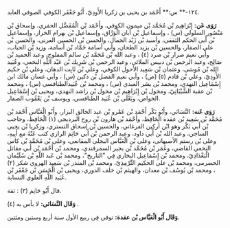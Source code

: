 ١٢٤-** س:** أَحْمَد بن يحيى بن زكريا الأَودِيّ، أَبُو جَعْفَر الكوفي الصوفي العابد.

**رَوَى عَن:** إِبْرَاهِيم بْن مُحَمَّد بْن ميمون الكوفي، وأَحْمَد بْن الْمُفَضَّل الحفري، وإسحاق بْن مَنْصُور السلولي (س) ، وإسماعيل بْن أبان الْوَرَّاق، وإسماعيل بْن بهرام الخراز، وإسماعيل بْن أَبي الحكم الثقفي، وأسيد بْن زَيْد الجمال، والحسن بْن الحسين العرني، والحسن بْن علي الصفار، والحسين بْن يزيد الطحان، وأبي أسامة حَمَّاد بْن أسامة، وزيد بْن الحباب، وأبي نعيم ضرار بْن صرد (٤) ، وعبد الله بْن مُحَمَّد بْن سالم المفلوج، وعبد الحميد بْن صَالِح، وعبد الرحمن بْن دبيس الملائي، وعبد الرحمن بْن شَرِيك بْن عَبْد اللَّهِ النخعي، وعُبَيد الله بْن مُوسَى، وعثمان بْن سَعِيد الأحول الكوفي، وعلي بْن ثَابِت الدهان، وعلي بْن حكيم الأَودِيّ، وعلي بْن قادم (٥) (ص) ، وأبي نعيم الفضل بْن دكين (س) ، وأبي غسان مالك ابن إِسْمَاعِيل النهدي، ومحمد بْن بشر العبدي (س) ، ومحمد بْن عُبَيدالطنافسي (س) ، ومحمد بْن عقبة الشَّيْبَانِيّ، ومخول بْن إِبْرَاهِيم بْن مخول بْن راشد النهدي، ويحيى بْن إِسْمَاعِيل الخواص، ويَعْلَى بْن عُبَيد الطنافسي، ويوسف بْن يَعْقُوب الصفار.

**رَوَى عَنه:** النَّسَائي، وأَبُو بَكْر أَحْمَد بْن عَمْرو بْن عبد الخالق البزار، وأَبُو الْعَبَّاس أَحْمَد بْن مُحَمَّد بْن سَعِيد بْن عقدة الْحَافِظ، وأَحْمَد بْن هارون بْن روح البرديجي (١) الْحَافِظ، وحاجب بْن أَبي بَكْر وهو ابْن أركين الفرغاني، والحسين بْن إسحاق التستري، وزكريا بْن يحيى الساجي، وعبد الله بْن أَبي داود، وعبد الرحمن بْن أَبي حَاتِم الرازي كتب عَنْهُ مع أَبِيهِ، وعلي بْن رستم الأصبهاني، وعلي بْن الْعَبَّاس البجلي المقانعي، وعلي بْن مُحَمَّد بْن كاس النخعي القاضي، وعُمَر بْن مُحَمَّد بْن بجير السمرقندي، ومحمد بْن أَحْمَد بْن أَبي مقاتل الْبَغْدَادِيّ، ومحمد بْن إِسْمَاعِيل البخاري فِي "التاريخ"، ومحمد بْن عَبد اللَّهِ بْن سُلَيْمان الحضرمي، ومحمد بْن علي الحكيم التِّرْمِذِيّ، ومحمد بْن المنذر بْن سَعِيد الهروي شكر (٢) ، ومحمد بْن يُوسُف بْن معدان، والهيثم بْن خلف الدوري، ويحيى بْن الْحَسَن بْن جَعْفَر بْن عُبَيد اللَّهِ العلوي النسابة.

قال أَبُو حَاتِم (٣) : ثقة.

**وَقَال النَّسَائي:** لا بأس به (٤) .

**وَقَال أَبُو الْعَبَّاس بْن عقدة:** توفي فِي ربيع الأول سنة أربع وستين ومئتين.